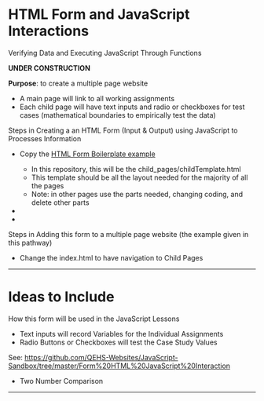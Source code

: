 # HTML Form and JavaScript Interactions
Verifying Data and Executing JavaScript Through Functions

**UNDER CONSTRUCTION**

**Purpose**: to create a multiple page website
- A main page will link to all working assignments
- Each child page will have text inputs and radio or checkboxes for test cases (mathematical boundaries to empirically test the data)

Steps in Creating a an HTML Form (Input & Output) using JavaScript to Processes Information
- Copy the <a href="https://github.com/MercersKitchen/CS20/tree/master/Websites/Intermediate%20Boilerplate/Basic%20Form%20Collection">HTML Form Boilerplate example</a>
  - In this repository, this will be the child_pages/childTemplate.html
  - This template should be all the layout needed for the majority of all the pages
  - Note: in other pages use the parts needed, changing coding, and delete other parts
-

-





Steps in Adding this form to a multiple page website (the example given in this pathway)
- Change the index.html to have navigation to Child Pages
---

# Ideas to Include

How this form will be used in the JavaScript Lessons
- Text inputs will record Variables for the Individual Assignments
- Radio Buttons or Checkboxes will test the Case Study Values

See: https://github.com/QEHS-Websites/JavaScript-Sandbox/tree/master/Form%20HTML%20JavaScript%20Interaction
- Two Number Comparison

---
